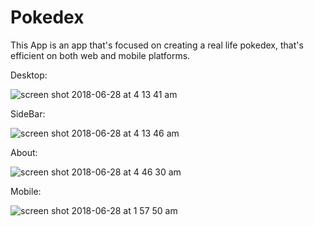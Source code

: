 # Pokedex

This App is an app that's focused on creating a real life pokedex, that's efficient on both web and mobile platforms.

Desktop:

![screen shot 2018-06-28 at 4 13 41 am](https://user-images.githubusercontent.com/28635782/42031080-d24d6172-7a89-11e8-85b2-30a5c61d2e42.png)

SideBar:

![screen shot 2018-06-28 at 4 13 46 am](https://user-images.githubusercontent.com/28635782/42031083-d3f66c12-7a89-11e8-937b-6b562349eda0.png)


About:

![screen shot 2018-06-28 at 4 46 30 am](https://user-images.githubusercontent.com/28635782/42032409-547779b8-7a8e-11e8-8ef7-98fe16e45ee7.png)

Mobile:

![screen shot 2018-06-28 at 1 57 50 am](https://user-images.githubusercontent.com/28635782/42024359-da28f55e-7a76-11e8-9966-23ef1482fc1c.png)